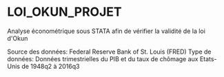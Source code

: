 # LOI_OKUN_PROJET
Analyse économétrique sous STATA afin de vérifier la validité de la loi d'Okun

Source des données: Federal Reserve Bank of St. Louis (FRED)
Type de données: Données trimestrielles du PIB et du taux de chômage aux Etats-Unis de 1948q2 à 2016q3
